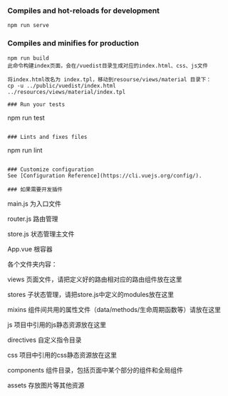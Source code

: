 ### Compiles and hot-reloads for development
```
npm run serve
```

### Compiles and minifies for production
```
npm run build
此命令构建index页面，会在/vuedist目录生成对应的index.html、css、js文件

将index.html改名为 index.tpl，移动到resourse/views/material 目录下：
cp -u ../public/vuedist/index.html ../resources/views/material/index.tpl

### Run your tests
```
npm run test
```

### Lints and fixes files
```
npm run lint
```

### Customize configuration
See [Configuration Reference](https://cli.vuejs.org/config/).

### 如果需要开发插件
```
main.js 为入口文件

router.js 路由管理

store.js 状态管理主文件

App.vue 根容器

各个文件夹内容：

views 页面文件，请把定义好的路由相对应的路由组件放在这里

stores 子状态管理，请把store.js中定义的modules放在这里

mixins 组件间共用的属性文件（data/methods/生命周期函数等）请放在这里

js 项目中引用的js静态资源放在这里

directives 自定义指令目录

css 项目中引用的css静态资源放在这里

components 组件目录，包括页面中某个部分的组件和全局组件

assets 存放图片等其他资源
```